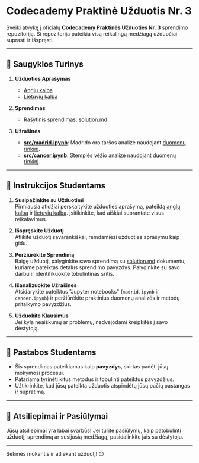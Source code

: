 # Codecademy Praktinė Užduotis Nr. 3

Sveiki atvykę į oficialų **Codecademy Praktinės Užduoties Nr. 3** sprendimo repozitoriją. Ši repozitorija pateikia visą reikalingą medžiagą užduočiai suprasti ir išspręsti.

---

## 📂 Saugyklos Turinys

1. **Užduoties Aprašymas**  
   - [Anglų kalba](./en_task_description.md)  
   - [Lietuvių kalba](./lt_task_description.md)  

2. **Sprendimas**  
   - Rašytinis sprendimas: [solution.md](./solution.md)

3. **Užrašinės**  
   - **[src/madrid.ipynb](./src/madrid.ipynb)**: Madrido oro taršos analizė naudojant [duomenų rinkinį](https://www.kaggle.com/datasets/ignacioqg/20012022-hourly-dataset-of-pollution-in-madrid).  
   - **[src/cancer.ipynb](./src/cancer.ipynb)**: Stemplės vėžio analizė naudojant [duomenų rinkinį](https://www.kaggle.com/datasets/abhinaba1biswas/esophageal-cancer-dataset).

---

## 🚀 Instrukcijos Studentams

1. **Susipažinkite su Užduotimi**  
   Pirmiausia atidžiai perskaitykite užduoties aprašymą, pateiktą [anglų kalba](./en_task_description.md) ir [lietuvių kalba](./lt_task_description.md). Įsitikinkite, kad aiškiai suprantate visus reikalavimus.

2. **Išspręskite Užduotį**  
   Atlikite užduotį savarankiškai, remdamiesi užduoties aprašymu kaip gidu.

3. **Peržiūrėkite Sprendimą**  
   Baigę užduotį, palyginkite savo sprendimą su [solution.md](./solution.md) dokumentu, kuriame pateiktas detalus sprendimo pavyzdys. Palyginkite su savo darbu ir identifikuokite tobulintinas sritis.

4. **Išanalizuokite Užrašines**  
   Atsidarykite pateiktus "Jupyter notebooks" (`madrid.ipynb` ir `cancer.ipynb`) ir peržiūrėkite praktinius duomenų analizės ir metodų pritaikymo pavyzdžius.

5. **Užduokite Klausimus**  
   Jei kyla neaiškumų ar problemų, nedvejodami kreipkitės į savo dėstytoją.

---

## 📝 Pastabos Studentams

- Šis sprendimas pateikiamas kaip **pavyzdys**, skirtas padėti jūsų mokymosi procesui.  
- Patariama tyrinėti kitus metodus ir tobulinti pateiktus pavyzdžius.  
- Užtikrinkite, kad jūsų pateikta užduotis atspindėtų jūsų pačių pastangas ir supratimą.

---

## 💬 Atsiliepimai ir Pasiūlymai

Jūsų atsiliepimai yra labai svarbūs! Jei turite pasiūlymų, kaip patobulinti užduotį, sprendimą ar susijusią medžiagą, pasidalinkite jais su dėstytoju.

---

Sėkmės mokantis ir atliekant užduotį! 😊
